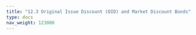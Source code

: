 ```yaml
---
title: "12.3 Original Issue Discount (OID) and Market Discount Bonds"
type: docs
nav_weight: 123000
---
```

